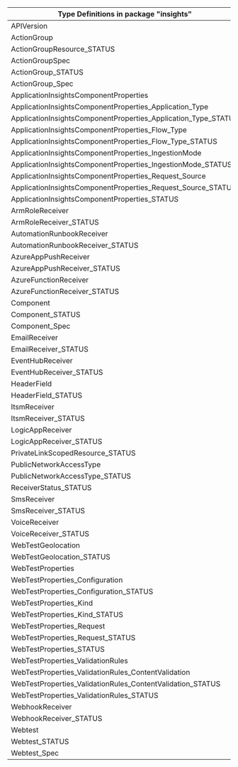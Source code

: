 | Type Definitions in package "insights"                         | v1api20180501preview | v1api20200202 | v1api20230101 | v1beta20180501preview | v1beta20200202 |
|----------------------------------------------------------------|----------------------|---------------|---------------|-----------------------|----------------|
| APIVersion                                                     | v1api20180501preview | v1api20200202 | v1api20230101 | v1beta20180501preview | v1beta20200202 |
| ActionGroup                                                    |                      |               | v1api20230101 |                       |                |
| ActionGroupResource_STATUS                                     |                      |               | v1api20230101 |                       |                |
| ActionGroupSpec                                                |                      |               | v1api20230101 |                       |                |
| ActionGroup_STATUS                                             |                      |               | v1api20230101 |                       |                |
| ActionGroup_Spec                                               |                      |               | v1api20230101 |                       |                |
| ApplicationInsightsComponentProperties                         |                      | v1api20200202 |               |                       | v1beta20200202 |
| ApplicationInsightsComponentProperties_Application_Type        |                      | v1api20200202 |               |                       | v1beta20200202 |
| ApplicationInsightsComponentProperties_Application_Type_STATUS |                      | v1api20200202 |               |                       | v1beta20200202 |
| ApplicationInsightsComponentProperties_Flow_Type               |                      | v1api20200202 |               |                       | v1beta20200202 |
| ApplicationInsightsComponentProperties_Flow_Type_STATUS        |                      | v1api20200202 |               |                       | v1beta20200202 |
| ApplicationInsightsComponentProperties_IngestionMode           |                      | v1api20200202 |               |                       | v1beta20200202 |
| ApplicationInsightsComponentProperties_IngestionMode_STATUS    |                      | v1api20200202 |               |                       | v1beta20200202 |
| ApplicationInsightsComponentProperties_Request_Source          |                      | v1api20200202 |               |                       | v1beta20200202 |
| ApplicationInsightsComponentProperties_Request_Source_STATUS   |                      | v1api20200202 |               |                       | v1beta20200202 |
| ApplicationInsightsComponentProperties_STATUS                  |                      | v1api20200202 |               |                       | v1beta20200202 |
| ArmRoleReceiver                                                |                      |               | v1api20230101 |                       |                |
| ArmRoleReceiver_STATUS                                         |                      |               | v1api20230101 |                       |                |
| AutomationRunbookReceiver                                      |                      |               | v1api20230101 |                       |                |
| AutomationRunbookReceiver_STATUS                               |                      |               | v1api20230101 |                       |                |
| AzureAppPushReceiver                                           |                      |               | v1api20230101 |                       |                |
| AzureAppPushReceiver_STATUS                                    |                      |               | v1api20230101 |                       |                |
| AzureFunctionReceiver                                          |                      |               | v1api20230101 |                       |                |
| AzureFunctionReceiver_STATUS                                   |                      |               | v1api20230101 |                       |                |
| Component                                                      |                      | v1api20200202 |               |                       | v1beta20200202 |
| Component_STATUS                                               |                      | v1api20200202 |               |                       | v1beta20200202 |
| Component_Spec                                                 |                      | v1api20200202 |               |                       | v1beta20200202 |
| EmailReceiver                                                  |                      |               | v1api20230101 |                       |                |
| EmailReceiver_STATUS                                           |                      |               | v1api20230101 |                       |                |
| EventHubReceiver                                               |                      |               | v1api20230101 |                       |                |
| EventHubReceiver_STATUS                                        |                      |               | v1api20230101 |                       |                |
| HeaderField                                                    | v1api20180501preview |               |               | v1beta20180501preview |                |
| HeaderField_STATUS                                             | v1api20180501preview |               |               | v1beta20180501preview |                |
| ItsmReceiver                                                   |                      |               | v1api20230101 |                       |                |
| ItsmReceiver_STATUS                                            |                      |               | v1api20230101 |                       |                |
| LogicAppReceiver                                               |                      |               | v1api20230101 |                       |                |
| LogicAppReceiver_STATUS                                        |                      |               | v1api20230101 |                       |                |
| PrivateLinkScopedResource_STATUS                               |                      | v1api20200202 |               |                       | v1beta20200202 |
| PublicNetworkAccessType                                        |                      | v1api20200202 |               |                       | v1beta20200202 |
| PublicNetworkAccessType_STATUS                                 |                      | v1api20200202 |               |                       | v1beta20200202 |
| ReceiverStatus_STATUS                                          |                      |               | v1api20230101 |                       |                |
| SmsReceiver                                                    |                      |               | v1api20230101 |                       |                |
| SmsReceiver_STATUS                                             |                      |               | v1api20230101 |                       |                |
| VoiceReceiver                                                  |                      |               | v1api20230101 |                       |                |
| VoiceReceiver_STATUS                                           |                      |               | v1api20230101 |                       |                |
| WebTestGeolocation                                             | v1api20180501preview |               |               | v1beta20180501preview |                |
| WebTestGeolocation_STATUS                                      | v1api20180501preview |               |               | v1beta20180501preview |                |
| WebTestProperties                                              | v1api20180501preview |               |               | v1beta20180501preview |                |
| WebTestProperties_Configuration                                | v1api20180501preview |               |               | v1beta20180501preview |                |
| WebTestProperties_Configuration_STATUS                         | v1api20180501preview |               |               | v1beta20180501preview |                |
| WebTestProperties_Kind                                         | v1api20180501preview |               |               | v1beta20180501preview |                |
| WebTestProperties_Kind_STATUS                                  | v1api20180501preview |               |               | v1beta20180501preview |                |
| WebTestProperties_Request                                      | v1api20180501preview |               |               | v1beta20180501preview |                |
| WebTestProperties_Request_STATUS                               | v1api20180501preview |               |               | v1beta20180501preview |                |
| WebTestProperties_STATUS                                       | v1api20180501preview |               |               | v1beta20180501preview |                |
| WebTestProperties_ValidationRules                              | v1api20180501preview |               |               | v1beta20180501preview |                |
| WebTestProperties_ValidationRules_ContentValidation            | v1api20180501preview |               |               | v1beta20180501preview |                |
| WebTestProperties_ValidationRules_ContentValidation_STATUS     | v1api20180501preview |               |               | v1beta20180501preview |                |
| WebTestProperties_ValidationRules_STATUS                       | v1api20180501preview |               |               | v1beta20180501preview |                |
| WebhookReceiver                                                |                      |               | v1api20230101 |                       |                |
| WebhookReceiver_STATUS                                         |                      |               | v1api20230101 |                       |                |
| Webtest                                                        | v1api20180501preview |               |               | v1beta20180501preview |                |
| Webtest_STATUS                                                 | v1api20180501preview |               |               | v1beta20180501preview |                |
| Webtest_Spec                                                   | v1api20180501preview |               |               | v1beta20180501preview |                |

